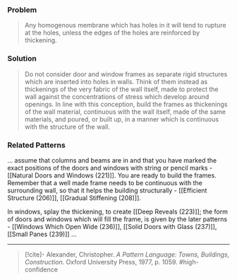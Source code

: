 ### Problem
>Any homogenous membrane which has holes in it will tend to rupture at the holes, unless the edges of the holes are reinforced by thickening.

### Solution
>Do not consider door and window frames as separate rigid structures which are inserted into holes in walls. Think of them instead as thickenings of the very fabric of the wall itself, made to protect the wall against the concentrations of stress which develop around openings.
>In line with this conception, build the frames as thickenings of the wall material, continuous with the wall itself, made of the same materials, and poured, or built up, in a manner which is continuous with the structure of the wall.

### Related Patterns
... assume that columns and beams are in and that you have marked the exact positions of the doors and windows with string or pencil marks - [[Natural Doors and Windows (221)]]. You are ready to build the frames. Remember that a well made frame needs to be continuous with the surrounding wall, so that it helps the building structurally - [[Efficient Structure (206)]], [[Gradual Stiffening (208)]].

In windows, splay the thickening, to create [[Deep Reveals (223)]]; the form of doors and windows which will fill the frame, is given by the later patterns - [[Windows Which Open Wide (236)]], [[Solid Doors with Glass (237)]], [[Small Panes (239)]] ...

---
> [!cite]- Alexander, Christopher. _A Pattern Language: Towns, Buildings, Construction_. Oxford University Press, 1977, p. 1059.
> #high-confidence 